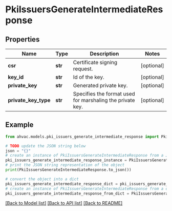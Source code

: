 # PkiIssuersGenerateIntermediateResponse


## Properties

Name | Type | Description | Notes
------------ | ------------- | ------------- | -------------
**csr** | **str** | Certificate signing request. | [optional] 
**key_id** | **str** | Id of the key. | [optional] 
**private_key** | **str** | Generated private key. | [optional] 
**private_key_type** | **str** | Specifies the format used for marshaling the private key. | [optional] 

## Example

```python
from ahvac.models.pki_issuers_generate_intermediate_response import PkiIssuersGenerateIntermediateResponse

# TODO update the JSON string below
json = "{}"
# create an instance of PkiIssuersGenerateIntermediateResponse from a JSON string
pki_issuers_generate_intermediate_response_instance = PkiIssuersGenerateIntermediateResponse.from_json(json)
# print the JSON string representation of the object
print(PkiIssuersGenerateIntermediateResponse.to_json())

# convert the object into a dict
pki_issuers_generate_intermediate_response_dict = pki_issuers_generate_intermediate_response_instance.to_dict()
# create an instance of PkiIssuersGenerateIntermediateResponse from a dict
pki_issuers_generate_intermediate_response_from_dict = PkiIssuersGenerateIntermediateResponse.from_dict(pki_issuers_generate_intermediate_response_dict)
```
[[Back to Model list]](../README.md#documentation-for-models) [[Back to API list]](../README.md#documentation-for-api-endpoints) [[Back to README]](../README.md)


